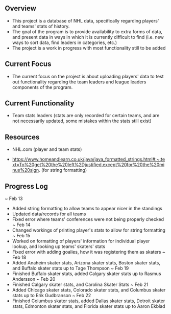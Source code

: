 ## Overview ##

 * This project is a database of NHL data, specifically regarding players' and teams' stats of history.
 * The goal of the program is to provide availability to extra forms of data, and present data in ways
   in which it is currently difficult to find (i.e. new ways to sort data, find leaders in categories,
   etc.)
 * The project is a work in progress with most functionality still to be added

## Current Focus ##

* The current focus on the project is about uploading players' data to test out functionality regarding
  the team leaders and league leaders components of the program.

## Current Functionality ##

 * Team stats leaders (stats are only recorded for certain teams, and are not necessarily updated, some
   mistakes within the stats still exist)

## Resources ##

 * NHL.com (player and team stats)

 * https://www.homeandlearn.co.uk/java/java_formatted_strings.html#:~:text=To%20get%20the%20left%2Djustified,except%20for%20the%20minus%20sign. (for string formatting)

## Progress Log ##

~ Feb 13
 * Added string formatting to allow teams to appear nicer in the standings
 * Updated data/records for all teams
 * Fixed error where teams' conferences were not being properly checked
~ Feb 14
 * Changed workings of printing player's stats to allow for string formatting
~ Feb 15
 * Worked on formatting of players' information for individual player lookup,
   and looking up teams' skaters' stats
 * Fixed error with adding goalies, how it was registering them as skaters
~ Feb 18
 * Added Anaheim skater stats, Arizona skater stats, Boston skater stats, and
   Buffalo skater stats up to Tage Thompson
~ Feb 19
 * Finished Buffalo skater stats, added Calgary skater stats up to Rasmus
   Andersson
~ Feb 20
 * Finished Calgary skater stats, and Carolina Skater Stats
~ Feb 21
 * Added Chicago skater stats, Colorado skater stats, and Columbus skater
   stats up to Erik Gudbranson
~ Feb 22
 * Finished Columbus skater stats, added Dallas skater stats, Detroit skater
   stats, Edmonton skater stats, and Florida skater stats up to Aaron Ekblad